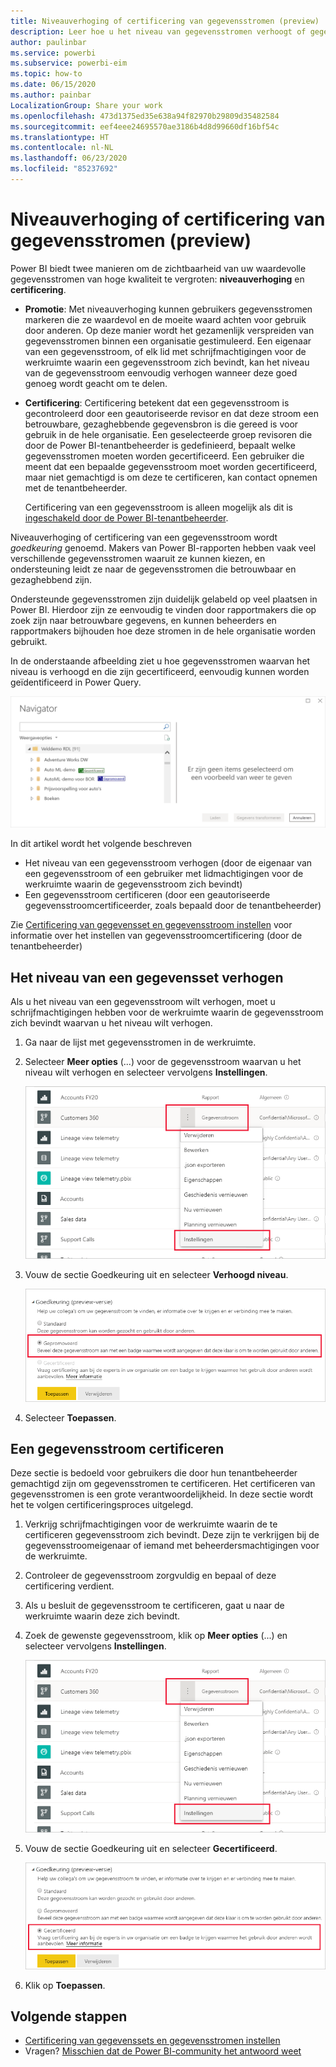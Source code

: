 ```yaml
---
title: Niveauverhoging of certificering van gegevensstromen (preview)
description: Leer hoe u het niveau van gegevensstromen verhoogt of gegevensstromen certificeert.
author: paulinbar
ms.service: powerbi
ms.subservice: powerbi-eim
ms.topic: how-to
ms.date: 06/15/2020
ms.author: painbar
LocalizationGroup: Share your work
ms.openlocfilehash: 473d1375ed35e638a94f82970b29809d35482584
ms.sourcegitcommit: eef4eee24695570ae3186b4d8d99660df16bf54c
ms.translationtype: HT
ms.contentlocale: nl-NL
ms.lasthandoff: 06/23/2020
ms.locfileid: "85237692"
---
```

# <a name="promote-or-certify-dataflows-preview"></a>Niveauverhoging of certificering van gegevensstromen (preview)

Power BI biedt twee manieren om de zichtbaarheid van uw waardevolle gegevensstromen van hoge kwaliteit te vergroten: **niveauverhoging** en **certificering**.

* **Promotie**: Met niveauverhoging kunnen gebruikers gegevensstromen markeren die ze waardevol en de moeite waard achten voor gebruik door anderen. Op deze manier wordt het gezamenlijk verspreiden van gegevensstromen binnen een organisatie gestimuleerd. Een eigenaar van een gegevensstroom, of elk lid met schrijfmachtigingen voor de werkruimte waarin een gegevensstroom zich bevindt, kan het niveau van de gegevensstroom eenvoudig verhogen wanneer deze goed genoeg wordt geacht om te delen.

* **Certificering**: Certificering betekent dat een gegevensstroom is gecontroleerd door een geautoriseerde revisor en dat deze stroom een betrouwbare, gezaghebbende gegevensbron is die gereed is voor gebruik in de hele organisatie. Een geselecteerde groep revisoren die door de Power BI-tenantbeheerder is gedefinieerd, bepaalt welke gegevensstromen moeten worden gecertificeerd. Een gebruiker die meent dat een bepaalde gegevensstroom moet worden gecertificeerd, maar niet gemachtigd is om deze te certificeren, kan contact opnemen met de tenantbeheerder.

  Certificering van een gegevensstroom is alleen mogelijk als dit is [ingeschakeld door de Power BI-tenantbeheerder](../admin/service-admin-setup-certification.md).

Niveauverhoging of certificering van een gegevensstroom wordt *goedkeuring* genoemd. Makers van Power BI-rapporten hebben vaak veel verschillende gegevensstromen waaruit ze kunnen kiezen, en ondersteuning leidt ze naar de gegevensstromen die betrouwbaar en gezaghebbend zijn.

Ondersteunde gegevensstromen zijn duidelijk gelabeld op veel plaatsen in Power BI. Hierdoor zijn ze eenvoudig te vinden door rapportmakers die op zoek zijn naar betrouwbare gegevens, en kunnen beheerders en rapportmakers bijhouden hoe deze stromen in de hele organisatie worden gebruikt.

In de onderstaande afbeelding ziet u hoe gegevensstromen waarvan het niveau is verhoogd en die zijn gecertificeerd, eenvoudig kunnen worden geïdentificeerd in Power Query.

![Ondersteunde gegevensstromen gemarkeerd in Power Query](media/service-dataflows-promote-certify/powerbi-dataflow-endorsement-power-query.png)

In dit artikel wordt het volgende beschreven
* Het niveau van een gegevensstroom verhogen (door de eigenaar van een gegevensstroom of een gebruiker met lidmachtigingen voor de werkruimte waarin de gegevensstroom zich bevindt)
* Een gegevensstroom certificeren (door een geautoriseerde gegevensstroomcertificeerder, zoals bepaald door de tenantbeheerder)

Zie [Certificering van gegevensset en gegevensstroom instellen](../admin/service-admin-setup-certification.md) voor informatie over het instellen van gegevensstroomcertificering (door de tenantbeheerder)


## <a name="promote-a-dataflow"></a>Het niveau van een gegevensset verhogen

Als u het niveau van een gegevensstroom wilt verhogen, moet u schrijfmachtigingen hebben voor de werkruimte waarin de gegevensstroom zich bevindt waarvan u het niveau wilt verhogen.

1. Ga naar de lijst met gegevensstromen in de werkruimte.
 
1. Selecteer **Meer opties** (...) voor de gegevensstroom waarvan u het niveau wilt verhogen en selecteer vervolgens **Instellingen**.

    ![Het beletselteken voor de gegevensstroom selecteren](media/service-dataflows-promote-certify/power-bi-dataflow-settings.png)

1. Vouw de sectie Goedkeuring uit en selecteer **Verhoogd niveau**.

    ![Selecteer Gepromoveerd en Toepassen](media/service-dataflows-promote-certify/power-bi-dataflow-promoted-endorsement.png)

1. Selecteer **Toepassen**.

## <a name="certify-a-dataflow"></a>Een gegevensstroom certificeren

Deze sectie is bedoeld voor gebruikers die door hun tenantbeheerder gemachtigd zijn om gegevensstromen te certificeren. Het certificeren van gegevensstromen is een grote verantwoordelijkheid. In deze sectie wordt het te volgen certificeringsproces uitgelegd.

1. Verkrijg schrijfmachtigingen voor de werkruimte waarin de te certificeren gegevensstroom zich bevindt. Deze zijn te verkrijgen bij de gegevensstroomeigenaar of iemand met beheerdersmachtigingen voor de werkruimte. 

1. Controleer de gegevensstroom zorgvuldig en bepaal of deze certificering verdient.

1. Als u besluit de gegevensstroom te certificeren, gaat u naar de werkruimte waarin deze zich bevindt.
 
1. Zoek de gewenste gegevensstroom, klik op **Meer opties** (...) en selecteer vervolgens **Instellingen**.

    ![Het beletselteken voor de gegevensset of gegevensstroom selecteren](media/service-dataflows-promote-certify/power-bi-dataflow-settings.png)

1. Vouw de sectie Goedkeuring uit en selecteer **Gecertificeerd**. 

    ![Klikken op de koppeling Meer informatie](media/service-dataflows-promote-certify/service-certify-datasets-dataflows.png)

2. Klik op **Toepassen**.

## <a name="next-steps"></a>Volgende stappen

* [Certificering van gegevenssets en gegevensstromen instellen](../admin/service-admin-setup-certification.md)
* Vragen? [Misschien dat de Power BI-community het antwoord weet](https://community.powerbi.com/)